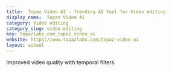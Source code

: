 ```yaml
---
title:  Topaz Video AI - Trending AI tool for Video editing
display_name:  Topaz Video AI
category: Video editing
category_slug: video-editing
key: topazlabs_com_topaz_video_ai
website: https://www.topazlabs.com/topaz-video-ai
layout: aitool
---
```


Improved video quality with temporal filters.
